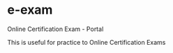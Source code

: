 e-exam
======

Online Certification Exam - Portal

This is useful for practice  to Online Certification Exams